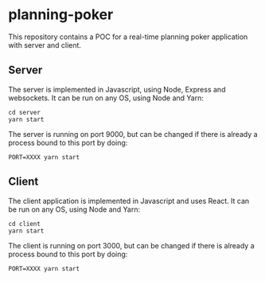 # planning-poker

This repository contains a POC for a real-time planning poker application with server and client.

## Server

The server is implemented in Javascript, using Node, Express and websockets.
It can be run on any OS, using Node and Yarn:
```shell
cd server
yarn start
```

The server is running on port 9000, but can be changed if there is already a process bound to this port by doing:
```shell
PORT=XXXX yarn start
```

## Client

The client application is implemented in Javascript and uses React.
It can be run on any OS, using Node and Yarn:
```shell
cd client
yarn start
```

The client is running on port 3000, but can be changed if there is already a process bound to this port by doing:
```shell
PORT=XXXX yarn start
```
